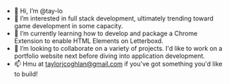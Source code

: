 - 👋 Hi, I’m @tay-lo
- 👀 I’m interested in full stack development, ultimately trending toward game development in some capacity.
- 🌱 I’m currently learning how to develop and package a Chrome Extension to enable HTML Elements on Letterboxd.
- 💞️ I’m looking to collaborate on a variety of projects. I'd like to work on a portfolio website next before diving into application development.
- 📫 Hmu at taylorjcoghlan@gmail.com if you've got something you'd like to build!

<!---
tay-lo/tay-lo is a ✨ special ✨ repository because its `README.md` (this file) appears on your GitHub profile.
You can click the Preview link to take a look at your changes.
Adding a change to push just for fun
--->
